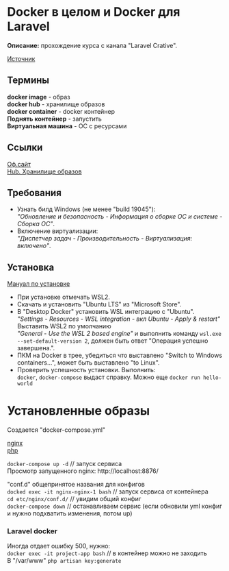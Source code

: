 # Docker в целом и Docker для Laravel  

__Описание:__ прохождение курса с канала "Laravel Crative".  

[Источник](https://www.youtube.com/playlist?list=PLd2_Os8Cj3t9Ert8mBlNl1UqwllyP1Tm_)  

## Термины  

__docker image__ - образ  
__docker hub__ - хранилище образов  
__docker container__ - docker контейнер  
__Поднять контейнер__ - запустить  
__Виртуальная машина__ - ОС с ресурсами  


## Ссылки  

[Оф.сайт](https://www.docker.com/)  
[Hub. Хранилище образов](https://hub.docker.com/)  


## Требования  
- Узнать билд Windows (не менее "build 19045"):  
  _"Обновление и безопасность - Информация о сборке ОС и системе - Сборка ОС"_.  
- Включение виртуализации:  
  _"Диспетчер задач - Производительность - Виртуализация: включено"_.  

## Установка  

[Мануал по установке](https://docs.docker.com/desktop/install/windows-install/)

- При установке отмечать WSL2.  
- Скачать и установить "Ubuntu LTS" из "Microsoft Store".  
- В "Desktop Docker" установить WSL интеграцию с "Ubuntu".   
  _"Settings - Resources - WSL integration - вкл Ubuntu - Apply & restart"_  
  Выставить WSL2 по умолчанию  
  _"General - Use the WSL 2 based engine"_ и выполнить команду `wsl.exe --set-default-version 2`, должен быть ответ "Операция успешно завершена.".  
- ПКМ на Docker в трее, убедиться что выставлено "Switch to Windows containers...", может быть выставлено "to Linux".  
- Проверить успешность установки. Выполнить:  
  `docker`, `docker-compose` выдаст справку. Можно еще `docker run hello-world`  


# Установленные образы  

Создается "docker-compose.yml"  

[nginx](https://hub.docker.com/_/nginx)  
[php](https://hub.docker.com/_/php)  

`docker-compose up -d` // запуск сервиса  
Просмотр запущенного nginx: http://localhost:8876/  

"conf.d" общепринятое названия для конфигов  
`docked exec -it nginx-nginx-1 bash` // запуск сервиса от контейнера  
`cd etc/nginx/conf.d/` // увидим общий конфиг  
`docker-compose down` // останавливаем сервис (если обновили yml конфиг и нужно подхватить изменения, потом up)  

### Laravel docker

Иногда отдает ошибку 500, нужно:  
`docker exec -it project-app bash` // в контейнер можно не заходить  
В "/var/www" `php artisan key:generate`  